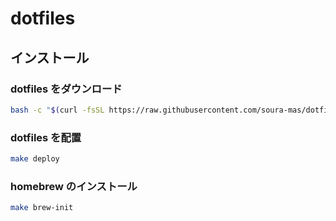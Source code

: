 # dotfiles
## インストール
### dotfiles をダウンロード
```sh
bash -c "$(curl -fsSL https://raw.githubusercontent.com/soura-mas/dotfiles/master/install.sh)"
```

### dotfiles を配置
```sh
make deploy
```

### homebrew のインストール
```sh
make brew-init
```
